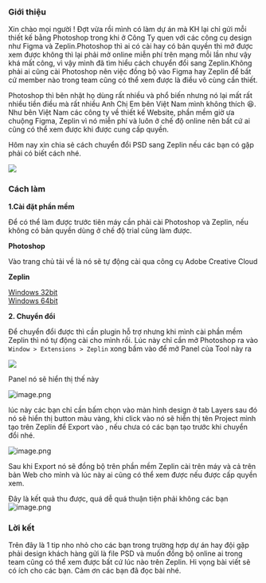 ### Giới thiệu
Xin chào mọi người !
Đợt vừa rồi mình có làm dự án mà KH lại chỉ gửi mỗi thiết kế bằng Photoshop trong khi ở Công Ty quen với các công cụ design như Figma và Zeplin.Photoshop thì ai có cài hay có bản quyền thì mở được xem được không thì lại phải mở online miễn phí trên mạng mỗi lần như vậy khá mất công, vì vậy mình đã tìm hiểu cách chuyển đổi sang Zeplin.Không phải ai cũng cài Photoshop nên việc đồng bộ vào Figma hay Zeplin để bất cứ member nào trong team cũng có thể xem được là điều vô cùng cần thiết.

Photoshop thì bên nhật họ dùng rất nhiều và phổ biến nhưng nó lại mất rất nhiều tiền điều mà rất nhiều Anh Chị Em bên Việt Nam mình không thích :laughing:. Như bên Việt Nam các công ty về thiết kế Website, phần mềm giờ ưa chuộng Figma, Zeplin vì nó miễn phí và luôn ở chế độ online nên bất cứ ai cũng có thể xem được khi được cung cấp quyền.

Hôm nay xin chia sẻ cách chuyển đổi PSD sang Zeplin nếu các bạn có gặp phải có biết cách nhé.

![](https://images.viblo.asia/0e0afdbe-3ad8-4e9d-9463-217ea0bd3c64.jpeg)


### Cách làm
**1.Cài đặt phần mềm**

Để có thể làm được trước tiên máy cần phải cài Photoshop và Zeplin, nếu không có bản quyền dùng ở chế độ trial cũng làm được.

**Photoshop**

 Vào trang chủ tải về là nó sẽ tự động cài qua công cụ Adobe Creative Cloud

**Zeplin**

[Windows 32bit](https://zpl.io/download-windows-32) <br>
[Windows 64bit](https://zpl.io/download-windows-64)

**2. Chuyển đổi**

Để  chuyển đổi được thì cần plugin hỗ trợ nhưng khi mình cài phần mềm Zeplin thì nó tự động cài cho mình rồi. Lúc này chỉ cần mở Photoshop ra vào `Window > Extensions > Zeplin` xong bấm vào để mở Panel của Tool này ra

![](https://images.viblo.asia/2799e840-8451-4a23-ae26-f2bb3b6f08dd.png)

Panel nó sẽ hiển thị thế này

![image.png](https://images.viblo.asia/169ceb7d-eb01-4ac9-ba6a-3e8c2750e9ae.png)

 lúc này các bạn chỉ cần bấm chọn vào màn hình design ở tab Layers sau đó nó sẽ hiển thị button màu vàng, khi click vào nó sẽ hiển thị tên Project mình tạo trên Zeplin để Export vào , nếu chưa có các bạn tạo trước khi chuyển đổi nhé.
 
 ![image.png](https://images.viblo.asia/1210c3ae-e09e-42f3-a387-61cc2ca517bb.png)

Sau khi Export nó sẽ đồng bộ trên phần mềm Zeplin cài trên máy và cả trên bản Web cho mình và lúc này ai cũng có thể xem được nếu được cấp quyền xem. 

Đây là kết quả thu được, quá dễ quá thuận tiện phải không các bạn
![image.png](https://images.viblo.asia/5548ffc5-b83a-4b97-aa31-6e312ef3ecc5.png)


### Lời kết
Trên đây là 1 tip nho nhỏ cho các bạn trong trường hợp dự án hay đội gặp phải design khách hàng gửi là file PSD và muốn đồng bộ online ai trong team cũng có thể xem được bất cứ lúc nào trên Zeplin. Hi vọng  bài viết sẽ có ích cho các bạn. Cảm ơn các bạn đã đọc bài nhé.